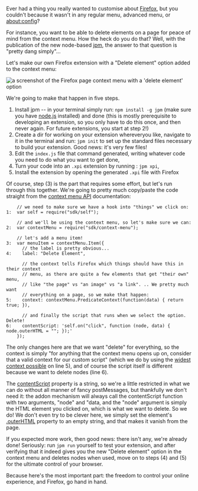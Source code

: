 Ever had a thing you really wanted to customise about [Firefox](http://firefox.com), but you couldn't because it wasn't in any regular menu, advanced menu, or [about:config](http://kb.mozillazine.org/Firefox_:_FAQs_:_About:config_Entries)?

For instance, you want to be able to delete elements on a page for peace of mind from the context menu. How the heck do you do that? Well, with the publication of the new node-based [jpm](https://www.npmjs.com/package/jpm), the answer to that question is "pretty dang simply"...

Let's make our own Firefox extension with a "Delete element" option added to the context menu:

<img src="http://i.imgur.com/duBHYhj.png" alt="a screenshot of the Firefox page context menu with a 'delete element' option" class="border">

We're going to make that happen in five steps.

1. Install jpm -- in your terminal simply run: `npm install -g jpm` (make sure you have [node.js](http://nodejs.org) installed) and done (this is mostly prerequisite to developing an extension, so you only have to do this once, and then never again. For future extensions, you start at step 2!)
2. Create a dir for working on your extension whereveryou like, navigate to it in the terminal and run: `jpm init` to set up the standard files necessary to build your extension. Good news: it's very few files!
3. Edit the `index.js` file that command generated, writing whatever code you need to do what you want to get done,
4. Turn your code into an `.xpi` extension by running : `jpm xpi`,
5. Install the extension by opening the generated `.xpi` file with Firefox

Of course, step (3) is the part that requires some effort, but let's run through this together. We're going to pretty much copy/paste the code straight from the [context menu API](https://developer.mozilla.org/en-US/Add-ons/SDK/Tutorials/Add_a_Context_Menu_Item) documentation:

```
    // we need to make sure we have a hook into "things" we click on:
1:  var self = require("sdk/self");

    // and we'll be using the context menu, so let's make sure we can:
2:  var contextMenu = require("sdk/context-menu");

    // let's add a menu item!
3:  var menuItem = contextMenu.Item({
      // the label is pretty obvious...
4:    label: "Delete Element",

      // the context tells Firefox which things should have this in their context
      // menu, as there are quite a few elements that get "their own" menu,
      // like "the page" vs "an image" vs "a link". .. We pretty much want
      // everything on a page, so we make that happen:
5:    context: contextMenu.PredicateContext(function(data) { return true; }),

      // and finally the script that runs when we select the option. Delete!
6:    contentScript: 'self.on("click", function (node, data) { node.outerHTML = ""; });'
    });
```

The only changes here are that we want "delete" for everything, so the context is simply "for anything that the context menu opens up on, consider that a valid context for our custom script" (which we do by using the [widest context possible](https://developer.mozilla.org/en-US/Add-ons/SDK/High-Level_APIs/context-menu#PredicateContext%28predicateFunction%29) on line 5), and of course the script itself is different because we want to delete nodes (line 6).

The [contentScript](https://developer.mozilla.org/en-US/Add-ons/SDK/High-Level_APIs/context-menu#In_content_scripts) property is a string, so we're a little restricted in what we can do without all manner of fancy postMessages, but thankfully we don't need it: the addon mechanism will always call the contentScript function with two arguments, "node" and "data, and the "node" argument is simply the HTML element you clicked on, which is what we want to delete. So we do! We don't even try to be clever here, we simply set the element's [.outerHTML](https://developer.mozilla.org/en-US/docs/Web/API/element.outerHTML) property to an empty string, and that makes it vanish from the page.

If you expected more work, then good news: there isn't any, we're already done! Seriously: run `jpm run` yourself to test your extension, and after verifying that it indeed gives you the new "Delete element" option in the context menu and deletes nodes when used, move on to steps (4) and (5) for the ultimate control of your browser.

Because here's the most important part: the freedom to control your online experience, and Firefox, go hand in hand.